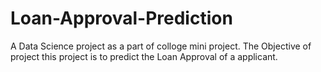 # Loan-Approval-Prediction

A Data Science project as a part of colloge mini project. The Objective of project this project is to predict the Loan Approval of a applicant.
